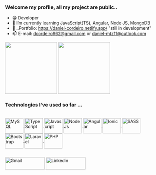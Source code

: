 ### Welcome my profile, all my project are public..

- 😁 Developer 
- 🤔 I’m currently learning JavaScript(TS), Angular, Node JS, MongoDB
- 👤 ..Portfolio: https://daniel-cordeiro.netlify.app/  "still in development"
- 📫 E-mail: dcordeiro962@gmail.com or daniel-mtz11@outlook.com

<div>
  <a href="https://github.com/DenielCordeiro"></a>
  <img height="170em" src="https://github-readme-stats.vercel.app/api?username=DenielCordeiro&show_icons=true&theme=buefy&include_all_commits=true&count_private=true"/>
  <img height="170em" src="https://github-readme-stats.vercel.app/api/top-langs/?username=DenielCordeiro&theme=buefy"/>
</div>
  
 ### Technologies I've used so far ...
  
<div style="display: inline-block"> <br>
  <!-- 
  <a href="https://www.mongodb.com/" target="_blank">
    <img align="center" alt="MongoDB" height="50" width="60" src="https://cdn.jsdelivr.net/gh/devicons/devicon/icons/mongodb/mongodb-original-wordmark.svg" />
  </a>
  -->
  <a href="https://www.mysql.com/" target="_blank">
    <img align="center" alt="MySQL" height="50" width="60" src="https://cdn.jsdelivr.net/gh/devicons/devicon/icons/mysql/mysql-original-wordmark.svg" />
  </a>
  <a href="https://www.typescriptlang.org/" target="_blank">  
     <img align="center" alt="TypeScript" height="50" width="60" src="https://cdn.jsdelivr.net/gh/devicons/devicon/icons/typescript/typescript-original.svg"/> 
  </a> 
  <a href="https://developer.mozilla.org/pt-BR/docs/Web/JavaScript" target="_blank">
    <img align="center" alt="Javascript" height="50" width="60" src="https://cdn.jsdelivr.net/gh/devicons/devicon/icons/javascript/javascript-original.svg"/>
  </a>
  <a href="https://nodejs.org/en" target="_blank">
    <img align="center" alt="NodeJs" height="50" width="60" src="https://cdn.jsdelivr.net/gh/devicons/devicon/icons/nodejs/nodejs-original.svg"/>
  </a> 
  <a href="https://angular.io/" target="_blank">
    <img align="center" alt="Angular" height="50" width="60" src="https://cdn.jsdelivr.net/gh/devicons/devicon/icons/angularjs/angularjs-original.svg"/>
  </a>
  <a href="https://ionicframework.com/" target="_blank">
    <img align="center" alt="Ionic" height="50" width="60" src="https://cdn.jsdelivr.net/gh/devicons/devicon/icons/ionic/ionic-original.svg"/>
  </a>
  <a href="https://sass-lang.com/" target="_blank">
    <img align="center" alt="SASS" height="50" width="60" src="https://cdn.jsdelivr.net/gh/devicons/devicon/icons/sass/sass-original.svg"/>
  </a>
  <a href="https://getbootstrap.com/" target="_blank">
    <img align="center" alt="Bootstrap" height="50" width="60" src="https://cdn.jsdelivr.net/gh/devicons/devicon/icons/bootstrap/bootstrap-original.svg"/>
  </a>
  <a href="https://laravel.com/" target="_blank">
    <img align="center" alt="Laravel" height="50" width="60" src="https://cdn.jsdelivr.net/gh/devicons/devicon/icons/laravel/laravel-plain-wordmark.svg"/>
  </a>
  <a href="https://www.php.net/" target="_blank">
    <img align="center" alt="PHP" height="50" width="60" src="https://cdn.jsdelivr.net/gh/devicons/devicon/icons/php/php-original.svg"/>
  </a>
  
</div>
  
  ##

<div>
  <a href="mailto:dcordeiro962@gmail.com" target="_blank">
    <img target="_blank" alt="Gmail" height="40" width="130" src="https://img.shields.io/badge/-Gmail-&23333?style=for-the-badge&logo=gmail&logoColor=White">
  </a>
  <a href="https://www.linkedin.com/in/daniel-de-souza-cordeiro-020915198/" target="_blank">
    <img target="_blank" alt="Linkedin" height="40" width="130" src="https://img.shields.io/badge/LinkedIn-0077B5?style=for-the-badge&logo=linkedin&logoColor=white">
  </a>
</div>
